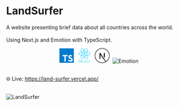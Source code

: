# LandSurfer

A website presenting brief data about all countries across the world.
</br></br>
Using Next.js and Emotion with TypeScript.
<div align="center">
<img src="https://github.com/devicons/devicon/raw/master/icons/typescript/typescript-original.svg" title="Typescript" alt="Typescript" width="40" height="40"  />&nbsp;
 <img src="https://github.com/devicons/devicon/blob/master/icons/react/react-original-wordmark.svg" title="React" alt="React" width="40" height="40"/>&nbsp;
  <img src="https://github.com/devicons/devicon/blob/master/icons/nextjs/nextjs-line.svg" title="Nextjs" alt="Nextjs" width="40" height="40"/>&nbsp;
<img src="https://emotion.sh/logo-96x96.png" title="Emotion" alt="Emotion" width="40" height="40"/>&nbsp;
</div>
</br>

:globe_with_meridians: Live: https://land-surfer.vercel.app/

</br>

<img src="https://i.postimg.cc/MpByYvh4/landing-page.jpg" alt="LandSurfer" />
